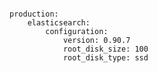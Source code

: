 <!-- layout:code post: building-a-manifest-file_elasticsearch -->

```

production:
    elasticsearch:
        configuration:
            version: 0.90.7
            root_disk_size: 100
            root_disk_type: ssd

```
